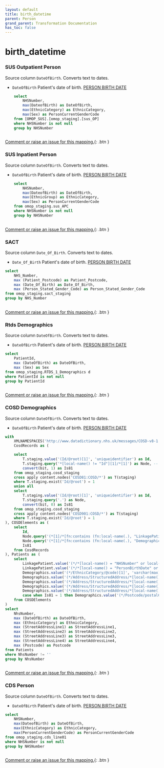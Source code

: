 ```yaml
---
layout: default
title: birth_datetime
parent: Person
grand_parent: Transformation Documentation
has_toc: false
---
```

# birth_datetime
### SUS Outpatient Person
Source column  `DateOfBirth`.
Converts text to dates.

* `DateOfBirth` Patient's date of birth. [PERSON BIRTH DATE](https://www.datadictionary.nhs.uk/data_elements/person_birth_date.html)

```sql
	select
		NHSNumber,
		max(DateofBirth) as DateOfBirth,
		max(EthnicCategory) as EthnicCategory,
		max(Sex) as PersonCurrentGenderCode
	from [OMOP_SUS].[omop_staging].[sus_OP]
	where NHSNumber is not null
	group by NHSNumber
	
```


[Comment or raise an issue for this mapping.](https://github.com/answerdigital/oxford-omop-data-mapper/issues/new?title=OMOP%20Person%20table%20birth_datetime%20field%20SUS%20Outpatient%20Person%20mapping){: .btn }
### SUS Inpatient Person
Source column  `DateOfBirth`.
Converts text to dates.

* `DateOfBirth` Patient's date of birth. [PERSON BIRTH DATE](https://www.datadictionary.nhs.uk/data_elements/person_birth_date.html)

```sql
	select
		NHSNumber,
		max(DateofBirth) as DateOfBirth,
		max(EthnicGroup) as EthnicCategory,
		max(Sex) as PersonCurrentGenderCode
	from omop_staging.sus_APC
	where NHSNumber is not null
	group by NHSNumber
	
```


[Comment or raise an issue for this mapping.](https://github.com/answerdigital/oxford-omop-data-mapper/issues/new?title=OMOP%20Person%20table%20birth_datetime%20field%20SUS%20Inpatient%20Person%20mapping){: .btn }
### SACT
Source column  `Date_Of_Birth`.
Converts text to dates.

* `Date_Of_Birth` Patient's date of birth. [PERSON BIRTH DATE](https://www.datadictionary.nhs.uk/data_elements/person_birth_date.html)

```sql
select
	NHS_Number,
	max (Patient_Postcode) as Patient_Postcode,
	max (Date_Of_Birth) as Date_Of_Birth,
	max (Person_Stated_Gender_Code) as Person_Stated_Gender_Code
from omop_staging.sact_staging
group by NHS_Number
	
```


[Comment or raise an issue for this mapping.](https://github.com/answerdigital/oxford-omop-data-mapper/issues/new?title=OMOP%20Person%20table%20birth_datetime%20field%20SACT%20mapping){: .btn }
### Rtds Demographics
Source column  `DateOfBirth`.
Converts text to dates.

* `DateOfBirth` Patient's date of birth. [PERSON BIRTH DATE](https://www.datadictionary.nhs.uk/data_elements/person_birth_date.html)

```sql
select
	PatientId,
	max (DateOfBirth) as DateOfBirth,
	max (Sex) as Sex
from omop_staging.RTDS_1_Demographics d
where PatientId is not null
group by PatientId
	
```


[Comment or raise an issue for this mapping.](https://github.com/answerdigital/oxford-omop-data-mapper/issues/new?title=OMOP%20Person%20table%20birth_datetime%20field%20Rtds%20Demographics%20mapping){: .btn }
### COSD Demographics
Source column  `DateOfBirth`.
Converts text to dates.

* `DateOfBirth` Patient's date of birth. [PERSON BIRTH DATE](https://www.datadictionary.nhs.uk/data_elements/person_birth_date.html)

```sql
with 
	XMLNAMESPACES('http://www.datadictionary.nhs.uk/messages/COSD-v8-1' AS COSD81, 'http://www.datadictionary.nhs.uk/messages/COSD-v9-0-1' AS COSD901),
	CosdRecords as ( 

	select
		T.staging.value('(Id/@root)[1]', 'uniqueidentifier') as Id,
		T.staging.query('*[local-name() != "Id"][1]/*[1]') as Node, -- Select the first inner element of the element that is not called Id.
		convert(bit, 1) as Is81
	from omop_staging.cosd_staging
	cross apply content.nodes('COSD81:COSD/*') as T(staging)
	where T.staging.exist('Id/@root') = 1
	union all
	select
		T.staging.value('(Id/@root)[1]', 'uniqueidentifier') as Id,
		T.staging.query('.') as Node,
		convert(bit, 0) as Is81
	from omop_staging.cosd_staging
	cross apply content.nodes('COSD901:COSD/*') as T(staging)
	where T.staging.exist('Id/@root') = 1
), COSDElements as (
	select
		Id,
		Node.query('(*[1]/*[fn:contains (fn:local-name(.), "LinkagePatientId")])[1]') as LinkagePatient,
		Node.query('(*[1]/*[fn:contains (fn:local-name(.), "Demographics")])[1]') as Demographics,
		Is81
	from CosdRecords
), Patients as (
	select
		LinkagePatient.value('(*/*[local-name() = "NHSNumber" or local-name() = "NhsNumber"]/@extension)[1]', 'varchar(max)') as NhsNumber,
		LinkagePatient.value('(*/*[local-name() = "PersonBirthDate" or local-name() = "Birthdate"])[1]', 'varchar(max)') as DateOfBirth,
		Demographics.value('(*/EthnicCategory/@code)[1]', 'varchar(max)') as EthnicCategory,
		Demographics.value('(*/Address/StructuredAddress/*[local-name() = "StreetAddressLine" or local-name() = "streetAddressLine"][1]/text())[1]', 'VARCHAR(255)') as StreetAddressLine1,
		Demographics.value('(*/Address/StructuredAddress/*[local-name() = "StreetAddressLine" or local-name() = "streetAddressLine"][2]/text())[1]', 'VARCHAR(255)') as StreetAddressLine2,
		Demographics.value('(*/Address/StructuredAddress/*[local-name() = "StreetAddressLine" or local-name() = "streetAddressLine"][3]/text())[1]', 'VARCHAR(255)') as StreetAddressLine3,
		Demographics.value('(*/Address/StructuredAddress/*[local-name() = "StreetAddressLine" or local-name() = "streetAddressLine"][4]/text())[1]', 'VARCHAR(255)') as StreetAddressLine4,
		case when Is81 = 1 then Demographics.value('(*/Postcode/postalCode)[1]', 'varchar(max)') else Demographics.value('(*/PostcodeOfUsualAddressAtDiagnosis/text())[1]', 'VARCHAR(10)') end as Postcode
	from COSDElements
)
select
	NhsNumber,
	max (DateOfBirth) as DateOfBirth,
	max (EthnicCategory) as EthnicCategory,
	max (StreetAddressLine1) as StreetAddressLine1,
	max (StreetAddressLine2) as StreetAddressLine2,
	max (StreetAddressLine3) as StreetAddressLine3,
	max (StreetAddressLine4) as StreetAddressLine4,
	max (Postcode) as Postcode
from Patients 
where NhsNumber != ''
group by NhsNumber
	
```


[Comment or raise an issue for this mapping.](https://github.com/answerdigital/oxford-omop-data-mapper/issues/new?title=OMOP%20Person%20table%20birth_datetime%20field%20COSD%20Demographics%20mapping){: .btn }
### CDS Person
Source column  `DateOfBirth`.
Converts text to dates.

* `DateOfBirth` Patient's date of birth. [PERSON BIRTH DATE](https://www.datadictionary.nhs.uk/data_elements/person_birth_date.html)

```sql
select
	NHSNumber,
	max(DateofBirth) as DateOfBirth,
	max(EthnicCategory) as EthnicCategory,
	max(PersonCurrentGenderCode) as PersonCurrentGenderCode
from omop_staging.cds_line01
where NHSNumber is not null
group by NHSNumber
	
```


[Comment or raise an issue for this mapping.](https://github.com/answerdigital/oxford-omop-data-mapper/issues/new?title=OMOP%20Person%20table%20birth_datetime%20field%20CDS%20Person%20mapping){: .btn }
